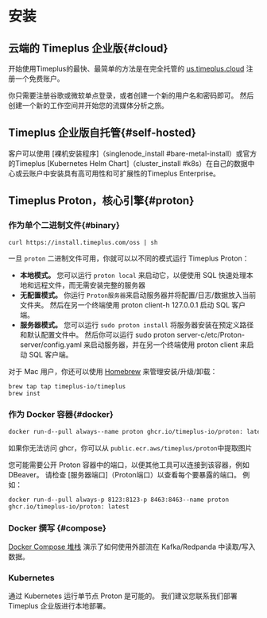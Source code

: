 # 安装

## 云端的 Timeplus 企业版{#cloud}

开始使用Timeplus的最快、最简单的方法是在完全托管的 [us.timeplus.cloud](https://us.timeplus.cloud) 注册一个免费账户。

你只需要注册谷歌或微软单点登录，或者创建一个新的用户名和密码即可。 然后创建一个新的工作空间并开始您的流媒体分析之旅。

## Timeplus 企业版自托管{#self-hosted}

客户可以使用 [裸机安装程序]（singlenode_install #bare-metal-install）或官方的Timeplus [Kubernetes Helm Chart]（cluster_install #k8s）在自己的数据中心或云账户中安装具有高可用性和可扩展性的Timeplus Enterprise。

## Timeplus Proton，核心引擎{#proton}

### 作为单个二进制文件{#binary}

```shell
curl https://install.timeplus.com/oss | sh
```

一旦 `proton` 二进制文件可用，你就可以以不同的模式运行 Timeplus Proton：

- **本地模式。** 您可以运行 `proton local` 来启动它，以便使用 SQL 快速处理本地和远程文件，而无需安装完整的服务器
- **无配置模式。** 你运行 `Proton服务器`来启动服务器并将配置/日志/数据放入当前文件夹。 然后在另一个终端使用 proton client-h 127.0.0.1 启动 SQL 客户端。
- **服务器模式。** 您可以运行 `sudo proton install` 将服务器安装在预定义路径和默认配置文件中。 然后你可以运行 sudo proton server-c/etc/Proton-server/config.yaml 来启动服务器，并在另一个终端使用 proton client 来启动 SQL 客户端。

对于 Mac 用户，你还可以使用 [Homebrew](https://brew.sh/) 来管理安装/升级/卸载：

```shell
brew tap tap timeplus-io/timeplus
brew inst
```

### 作为 Docker 容器{#docker}

```bash
docker run-d--pull always--name proton ghcr.io/timeplus-io/proton: latest
```

如果你无法访问 ghcr，你可以从 `public.ecr.aws/timeplus/proton`中提取图片

您可能需要公开 Proton 容器中的端口，以便其他工具可以连接到该容器，例如 DBeaver。 请检查 [服务器端口]（Proton端口）以查看每个要暴露的端口。 例如：

```shell
docker run-d--pull always-p 8123:8123-p 8463:8463--name proton ghcr.io/timeplus-io/proton: latest
```

### Docker 撰写 {#compose}

[Docker Compose 堆栈](https://github.com/timeplus-io/proton/tree/develop/examples/ecommerce) 演示了如何使用外部流在 Kafka/Redpanda 中读取/写入数据。

### Kubernetes

通过 Kubernetes 运行单节点 Proton 是可能的。 我们建议您联系我们部署 Timeplus 企业版进行本地部署。
